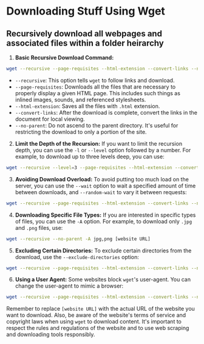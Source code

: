 # Downloading Stuff Using Wget

## Recursively download all webpages and associated files within a folder heirarchy
1. **Basic Recursive Download Command:** 

```bash
wget --recursive --page-requisites --html-extension --convert-links --no-parent [website URL]
```

 
- `--recursive`: This option tells `wget` to follow links and download. 
- `--page-requisites`: Downloads all the files that are necessary to properly display a given HTML page. This includes such things as inlined images, sounds, and referenced stylesheets. 
- `--html-extension`: Saves all the files with `.html` extension. 
- `--convert-links`: After the download is complete, convert the links in the document for local viewing. 
- `--no-parent`: Do not ascend to the parent directory. It's useful for restricting the download to only a portion of the site. 
2. **Limit the Depth of the Recursion:** 
If you want to limit the recursion depth, you can use the `-l` or `--level` option followed by a number. For example, to download up to three levels deep, you can use:

```bash
wget --recursive --level=3 --page-requisites --html-extension --convert-links --no-parent [website URL]
``` 
3. **Avoiding Download Overload:** 
To avoid putting too much load on the server, you can use the `--wait` option to wait a specified amount of time between downloads, and `--random-wait` to vary it between requests:

```bash
wget --recursive --page-requisites --html-extension --convert-links --no-parent --wait=1 --random-wait [website URL]
``` 
4. **Downloading Specific File Types:** 
If you are interested in specific types of files, you can use the `-A` option. For example, to download only `.jpg` and `.png` files, use:

```bash
wget --recursive --no-parent -A jpg,png [website URL]
``` 
5. **Excluding Certain Directories:** 
To exclude certain directories from the download, use the `--exclude-directories` option:

```bash
wget --recursive --page-requisites --html-extension --convert-links --no-parent --exclude-directories=/directory1,/directory2 [website URL]
``` 
6. **Using a User Agent:** 
Some websites block `wget`'s user-agent. You can change the user-agent to mimic a browser:

```bash
wget --recursive --page-requisites --html-extension --convert-links --no-parent --user-agent="Mozilla/5.0 (Windows NT 10.0; Win64; x64) AppleWebKit/537.36 (KHTML, like Gecko) Chrome/58.0.3029.110 Safari/537.3" [website URL]
```

Remember to replace `[website URL]` with the actual URL of the website you want to download. Also, be aware of the website's terms of service and copyright laws when using `wget` to download content. It's important to respect the rules and regulations of the website and to use web scraping and downloading tools responsibly.